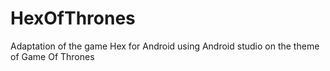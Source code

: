 # HexOfThrones

Adaptation of the game Hex for Android using Android studio on the theme of Game Of Thrones
